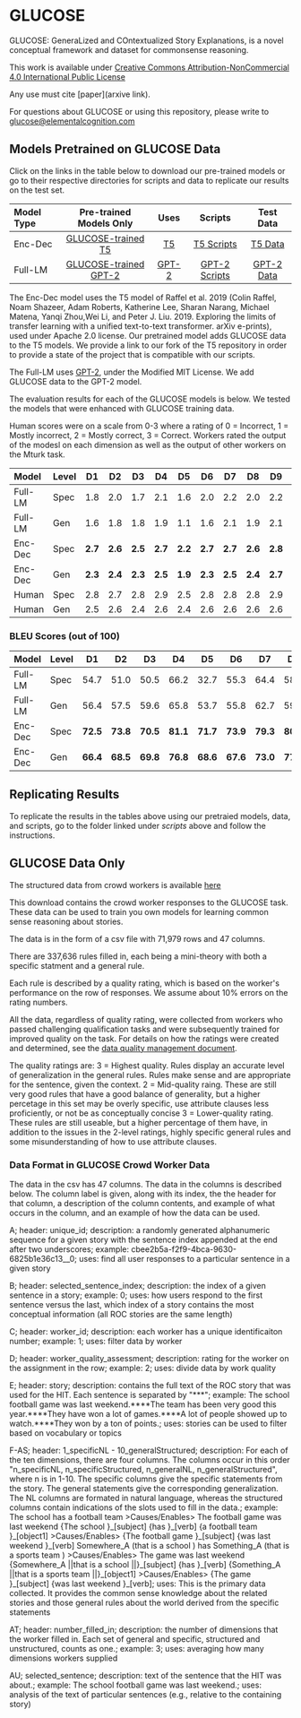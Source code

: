 # GLUCOSE
GLUCOSE: GeneraLized and COntextualized Story Explanations, is a novel conceptual framework and dataset for commonsense reasoning. 

This work is available under [Creative Commons Attribution-NonCommercial 4.0 International Public License](https://creativecommons.org/licenses/by-nc/4.0/legalcode)

Any use must cite [paper](arxive link).

For questions about GLUCOSE or using this repository, please write to glucose@elementalcognition.com


## Models Pretrained on GLUCOSE Data
Click on the links in the table below to download our pre-trained models or go to their respective directories for scripts and data to replicate our results on the test set.

|Model Type | Pre-trained Models Only | Uses | Scripts | Test Data | 
|:----------|:---------:|:------:|:-----------:|:-------:|
| Enc-Dec   |   [GLUCOSE-trained T5](https://comoltd.sharepoint.com/:u:/s/Glucose/Ef2aqIM5YEdFr4aRFDZ-HR0BkMSpNiAHxu6Nz3TnDavHAA?e=9Bbdgg)        | [T5](https://github.com/ElementalCognition/text-to-text-transfer-transformer) | [T5 Scripts](https://github.com/ElementalCognition/glucose/tree/master/t5_scripts) | [T5 Data](https://github.com/ElementalCognition/glucose/tree/master/t5_data) | 
|Full-LM    |   [GLUCOSE-trained GPT-2](https://comoltd.sharepoint.com/:u:/s/Glucose/EXeUKKWpZ01Cor0N41AmVsgB9mVGlUXhYCMbbNhJNdcYTw?e=sbg8zo)       | [GPT-2](https://github.com/openai/gpt-2) | [GPT-2 Scripts](https://github.com/ElementalCognition/glucose/tree/master/gpt2_scripts) | [GPT-2 Data](https://github.com/ElementalCognition/glucose/tree/master/gpt2_data) |

The Enc-Dec model uses the T5 model of Raffel et al. 2019 (Colin Raffel, Noam Shazeer, Adam Roberts, Katherine
Lee, Sharan Narang, Michael Matena, Yanqi Zhou,Wei Li, and Peter J. Liu. 2019.  Exploring the limits
of transfer learning with a unified text-to-text transformer. arXiv e-prints), used under Apache 2.0 license. Our pretrained model adds GLUCOSE data to the T5 models. We provide a link to our fork of the T5 repository in order to provide a state of the project that is compatible with our scripts.

The Full-LM uses [GPT-2](https://openai.com/blog/better-language-models/), under the Modified MIT License. We add GLUCOSE data to the GPT-2 model. 

The evaluation results for each of the GLUCOSE models is below. We tested the models that were enhanced with GLUCOSE training data. 

Human scores were on a scale from 0-3 where a rating of 0 = Incorrect, 1 = Mostly incorrect, 2 = Mostly correct, 3 = Correct. Workers rated the output of the modesl on each dimension as well as the output of other workers on the Mturk task.

|Model |Level | D1 | D2 | D3 | D4 | D5 | D6 | D7 | D8 | D9 | D10|
|:-------|:---|:---:|:---:|:---:|:----:|:----:|:----:|:---:|:---:|:---:|:---:|
|Full-LM | Spec | 1.8 | 2.0 | 1.7 | 2.1 | 1.6 | 2.0 | 2.2 | 2.0 | 2.2 | 2.1 |
|Full-LM |  Gen | 1.6 | 1.8 | 1.8 | 1.9 | 1.1 | 1.6 | 2.1 | 1.9 | 2.1 | 1.5 |
|Enc-Dec | Spec | **2.7** | **2.6** | **2.5** | **2.7** | **2.2** | **2.7** | **2.7** | **2.6** | **2.8** | **2.5** |
|Enc-Dec | Gen | **2.3** | **2.4** | **2.3** | **2.5** | **1.9** | **2.3** | **2.5** | **2.4** | **2.7** | **1.7** |
|Human|Spec| 2.8 | 2.7 | 2.8 | 2.9 | 2.5 | 2.8 | 2.8 | 2.8  | 2.9 | 3.0 |
|Human|Gen| 2.5 | 2.6 | 2.4 | 2.6 | 2.4 | 2.6 | 2.6 | 2.6 | 2.6 | 2.7 | 

### BLEU Scores (out of 100)

|Model |Level | D1 | D2 | D3 | D4 | D5 | D6 | D7 | D8 | D9 | D10|
|:-------|:---|:---:|:---:|:---:|:----:|:----:|:----:|:---:|:---:|:---:|:---:|
|Full-LM | Spec | 54.7 | 51.0 | 50.5 | 66.2 | 32.7 | 55.3 | 64.4 | 58.8 | 73.4 | 67.0 |
|Full-LM | Gen | 56.4 | 57.5 | 59.6 | 65.8 | 53.7 | 55.8 | 62.7 | 59.0 | 67.7 | 56.2 |
|Enc-Dec | Spec |**72.5** | **73.8** | **70.5** | **81.1** | **71.7** | **73.9** | **79.3** | **80.2** | **86.6** | **66.9** |
|Enc-Dec | Gen | **66.4** | **68.5** | **69.8** | **76.8** | **68.6** | **67.6** | **73.0** | **77.0** | **86.8** | **57.5** |

## Replicating Results
To replicate the results in the tables above using our pretraied models, data, and scripts, go to the folder linked under _scripts_ above and follow the instructions. 

## GLUCOSE Data Only
The structured data from crowd workers is available [here](https://comoltd.sharepoint.com/:u:/s/Glucose/EU0IJE1sT9JCgOe7YU60x-0BI24M7E9BFfknfSq-GwAnHA?e=LhGsp9)

This download contains the crowd worker responses to the GLUCOSE task. These data can be used to train you own models for learning common sense reasoning about stories.

The data is in the form of a csv file with 71,979 rows and 47 columns.   

There are 337,636 rules filled in, each being a mini-theory with both a specific statment and a general rule.

Each rule is described by a quality rating, which is based on the worker's performance on the row of responses. We assume about 10% errors on the rating numbers. 

All the data, regardless of quality rating, were collected from workers who passed challenging qualification tasks and were subsequently trained for improved quality on the task.
For details on how the ratings were created and determined, see the [data quality management document](https://github.com/ElementalCognition/glucose/blob/master/data_collection_quality.pdf).

The quality ratings are:
3 = Highest quality. Rules display an accurate level of generalization in the general rules. Rules make sense and are appropriate for the sentence, given the context. 
2 = Mid-quality raing. These are still very good rules that have a good balance of generality, but a higher percetage in this set may be overly specific, use attribute clauses less proficiently, or not be as conceptually concise
3 = Lower-quality rating. These rules are still useable, but a higher percentage of them have, in addition to the issues in the 2-level ratings, highly specific general rules and some misunderstanding of how to use attribute clauses. 

### Data Format in GLUCOSE Crowd Worker Data
The data in the csv has 47 columns. The data in the columns is described below. The column label is given, along with its index, the the header for that column, a description of the column contents, and example of what occurs in the column, and an example of how the data can be used. 

A; header: unique_id; description: a randomly generated alphanumeric sequence for a given story with the sentence index appended at the end after two underscores; example: cbee2b5a-f2f9-4bca-9630-6825b1e36c13__0; uses: find all user responses to a particular sentence in a given story

B; header: selected_sentence_index; description: the index of a given sentence in a story; example: 0; uses: how users respond to the first sentence versus the last, which index of a story contains the most conceptual information (all ROC stories are the same length)

C; header: worker_id; description: each worker has a unique identificaiton number; example: 1; uses: filter data by worker

D; header: worker_quality_assessment; description: rating for the worker on the assignment in the row; example: 2; uses: divide data by work quality

E; header: story; description: contains the full text of the ROC story that was used for the HIT. Each sentence is separated by "\*\*\*"; example: The school football game was last weekend.\*\*\*\*The team has been very good this year.\*\*\*\*They have won a lot of games.\*\*\*\*A lot of people showed up to watch.\*\*\*\*They won by a ton of points.; uses: stories can be used to filter based on vocabulary or topics

F-AS; header: 1_specificNL - 10_generalStructured; description: For each of the ten dimensions, there are four columns. The columns occur in this order "n_specificNL, n_specificStructured, n_generalNL, n_generalStructured", where n is in 1-10. The specific columns give the specific statements from the story. The general statements give the corresponding generalization. The NL columns are formated in natural language, whereas the structured columns contain indications of the slots used to fill in the data.; example: The school  has  a football team  >Causes/Enables> The football game  was last weekend 	\{The school \}\_\[subject\] \{has \}\_\[verb\] \{a football team \}\_\[object1\] >Causes/Enables> \{The football game \}\_\[subject\] \{was last weekend \}\_\[verb\]	Somewhere\_A (that is a school ) has  Something\_A (that is a sports team ) >Causes/Enables> The game  was last weekend 	{Somewhere\_A \|\|that is a school \|\|\}\_\[subject\] \{has \}\_\[verb\] \{Something\_A \|\|that is a sports team \|\|\}\_\[object1\] >Causes/Enables> \{The game \}\_\[subject\] \{was last weekend \}\_\[verb\]; uses: This is the primary data collected. It provides the common sense knowledge about the related stories and those general rules about the world derived from the specific statements

AT; header: number_filled_in; description: the number of dimensions that the worker filled in. Each set of general and specific, structured and unstructured, counts as one.; example: 3; uses: averaging how many dimensions workers supplied

AU; selected_sentence; description: text of the sentence that the HIT was about.; example: The school football game was last weekend.; uses: analysis of the text of particular sentences (e.g., relative to the containing story)
